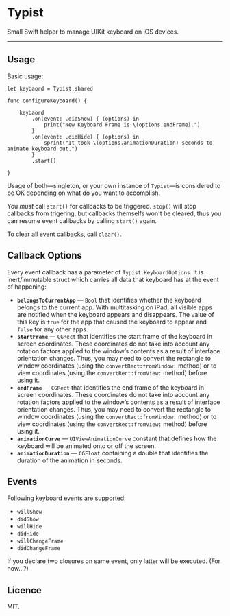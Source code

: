 # Typist

Small Swift helper to manage UIKit keyboard on iOS devices.

---

## Usage

Basic usage:

```
let keybaord = Typist.shared

func configureKeyboard() {
	
    keybaord
        .on(event: .didShow) { (options) in
            print("New Keyboard Frame is \(options.endFrame).")
        }
        .on(event: .didHide) { (options) in
            sprint("It took \(options.animationDuration) seconds to animate keyboard out.")
        }
        .start()

}
```

Usage of both—singleton, or your own instance of `Typist`—is considered to be OK depending on what do you want to accomplish.

You _must_ call `start()` for callbacks to be triggered. `stop()` will stop callbacks from trigering, but callbacks themselfs won't be cleared, thus you can resume event callbacks by calling `start()` again.

To clear all event callbacks, call `clear()`.

## Callback Options

Every event callback has a parameter of `Typist.KeyboardOptions`. It is inert/immutable struct which carries all data that keyboard has at the event of happening:

* **`belongsToCurrentApp`** — `Bool` that identifies whether the keyboard belongs to the current app. With multitasking on iPad, all visible apps are notified when the keyboard appears and disappears. The value of this key is `true` for the app that caused the keyboard to appear and `false` for any other apps.
* **`startFrame`** — `CGRect` that identifies the start frame of the keyboard in screen coordinates. These coordinates do not take into account any rotation factors applied to the window’s contents as a result of interface orientation changes. Thus, you may need to convert the rectangle to window coordinates (using the `convertRect:fromWindow:` method) or to view coordinates (using the `convertRect:fromView:` method) before using it.
* **`endFrame`** — `CGRect` that identifies the end frame of the keyboard in screen coordinates. These coordinates do not take into account any rotation factors applied to the window’s contents as a result of interface orientation changes. Thus, you may need to convert the rectangle to window coordinates (using the `convertRect:fromWindow:` method) or to view coordinates (using the `convertRect:fromView:` method) before using it.
* **`animationCurve`** — `UIViewAnimationCurve` constant that defines how the keyboard will be animated onto or off the screen.
* **`animationDuration`** — `CGFloat` containing a double that identifies the duration of the animation in seconds.


## Events ##

Following keyboard events are supported:

* `willShow`
* `didShow`
* `willHide`
* `didHide`
* `willChangeFrame`
* `didChangeFrame`

If you declare two closures on same event, only latter will be executed. (For now...?)

## Licence

MIT.
